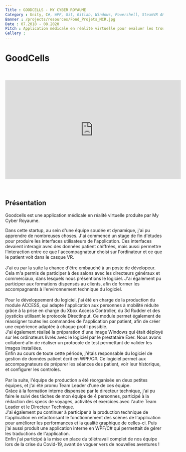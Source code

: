 ```yaml
---
Title : GOODCELLS - MY CYBER ROYAUME
Category : Unity, C#, WPF, Git, Gitlab, Windows, Powershell, SteamVR API
Banner : /projects/resources/Fond_Projets_MCR.jpg
Date : 07.2018 - 08.2020
Pitch : Application médicale en réalité virtuelle pour evaluer les troubles cognitifs dans un environnement non stressant.
Gallery : 
---
```


# GoodCells

<br>
<br>
<iframe width="560" height="315" src="https://www.youtube.com/embed/p5QAzJfob0A?si=Qpz4EwpSBDfUK2JY" title="YouTube video player" frameborder="0" allow="accelerometer; autoplay; clipboard-write; encrypted-media; gyroscope; picture-in-picture; web-share" allowfullscreen style="display:block; margin:auto;"></iframe>
<br>
<br>

## Présentation

Goodcells est une application médicale en réalité virtuelle produite par My Cyber Royaume.<br>

Dans cette startup, au sein d'une équipe soudée et dynamique, j'ai pu apprendre de nombreuses choses. J'ai commencé un stage de fin d'études pour produire les interfaces utilisateurs de l'application. Ces interfaces devaient interagir avec des données patient chiffrées, mais aussi permettre l'interaction entre ce que l'accompagnateur choisi sur l'ordinateur et ce que le patient voit dans le casque VR.<br><br>
J'ai eu par la suite la chance d'être embauché à un poste de dévelopeur. Cela m'a permis de participer à des salons avec les directeurs généraux et commerciaux, dans lesquels nous présentions le logiciel. J'ai également pu participer aux formations dispensés au clients, afin de former les accompagnants à l'environnement technique du logiciel. <br><br>
Pour le développement du logiciel, j'ai été en charge de la production du module ACCESS, qui adapte l'application aux personnes à mobilité réduite grâce à la prise en charge du Xbox Access Controller, du 3d Rudder et des joysticks utilisant le protocole DirectInput. Ce module permet également de réassigner toutes les commandes de l'application par patient, afin de créer une expérience adaptée à chaque profil possible.<br>
J'ai également réalisé la préparation d'une image Windows qui était déployé sur les ordinateurs livrés avec le logiciel par le prestataire Exer. Nous avons collaboré afin de réaliser un protocole de test permettant de valider les images installées.<br>
Enfin au cours de toute cette période, j'étais responsable du logiciel de gestion de données patient écrit en WPF/C#. Ce logiciel permet aux accompagnateurs de préparer les séances des patient, voir leur historique, et configurer les controles.<br><br>
Par la suite, l'équipe de production a été réorganisée en deux petites équipes, et j'ai été promu Team Leader d'une de ces équipe.<br>
Grâce à la formation interne dispensée par le directeur technique, j'ai pu faire le suivi des tâches de mon équipe de 4 personnes, participé à la rédaction des specs de voyages, activités et exercices avec l'autre Team Leader et le Directeur Technique.<br>
J'ai également pu continuer à participer à la production technique de l'application en refactorisant le fonctionnement des scènes de l'application pour améliorer les performances et la qualité graphique de celles-ci. Puis j'ai aussi produit une application interne en WPF/C# qui permettait de gérer les traductions de l'application.<br>
Enfin j'ai participé à la mise en place du télétravail complet de nos équipe lors de la crise du Covid-19, avant de voguer vers de nouvelles aventures !
